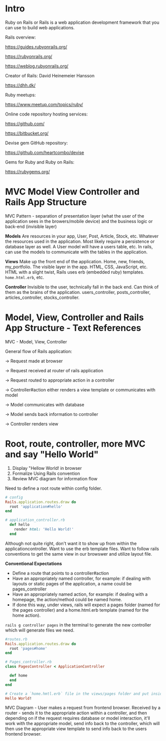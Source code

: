 # Intro 

Ruby on Rails or Rails is a web application development framework that you can use to build web applications.

Rails overview:

https://guides.rubyonrails.org/

https://rubyonrails.org/

https://weblog.rubyonrails.org/

Creator of Rails: David Heinemeier Hansson

https://dhh.dk/

Ruby meetups:

https://www.meetup.com/topics/ruby/

Online code repository hosting services:

https://github.com/

https://bitbucket.org/

Devise gem GitHub repository:

https://github.com/heartcombo/devise

Gems for Ruby and Ruby on Rails:

https://rubygems.org/

# MVC Model View Controller and Rails App Structure 

MVC Pattern - separation of presentation layer (what the user of the application sees in the browers/mobile device) and the business logic or back-end (invisible layer)

**Models** Are resources in your app, User, Post, Article, Stock, etc. Whatever the resources used in the application. Most likely require a persistence or database layer as well. A User model will have a users table, etc. In rails, can use the models to communicate with the tables in the application. 

**Views** Make up the front end of the application. Home, new, friends, my_portfolio. The visible layer in the app. HTML, CSS, JavaScript, etc. HTML with a slight twist, Rails uses erb (embedded ruby) templates. `home.html.erb`, etc. 

**Controller** Invisible to the user, technically fall in the back end. Can think of them as the brains of the application. users_controller, posts_controller, articles_controller, stocks_controller. 

# Model, View, Controller and Rails App Structure - Text References 

MVC - Model, View, Controller

General flow of Rails application:

-> Request made at browser

-> Request received at router of rails application

-> Request routed to appropriate action in a controller

-> Controller#action either renders a view template or communicates with model

-> Model communicates with database

-> Model sends back information to controller

-> Controller renders view

# Root, route, controller, more MVC and say "Hello World"

1. Display "Hellow World! in browser 
2. Formalize Using Rails convention
3. Review MVC diagram for information flow

Need to define a root route within config folder. 

```ruby
# config 
Rails.application.routes.draw do
  root 'application#hello'
end

# application_controller.rb
  def hello 
    render html: 'Hello World!'
  end 
```

Although not quite right, don't want it to show up from within the applicationcontroller. Want to use the erb template files. Want to follow rails conventions to get the same view in our browswer and utilize layout file.

**Conventional Expectations** 
- Define a route that points to a controller#action 
- Have an appropriately named controller, for example: if dealing with layouts or static pages of the application, a name could be pages_controller 
- Have an appropriately named action, for example: if dealing with a homepage, the action/method could be named home. 
- If done this way, under views, rails will expect a pages folder (named for the pages controller) and a home.html.erb template (named for the home action).

`rails g controller pages` in the terminal to generate the new controller which will generate files we need.

```ruby
#routes.rb 
Rails.application.routes.draw do
  root 'pages#home'
end

# Pages_controller.rb
class PagesController < ApplicationController

  def home 
  end 
end

# Create a `home.hmtl.erb` file in the views/pages folder and put inside of it
Hello World!

```

MVC Diagram -
User makes a request from frontend browser. Received by a router - sends it to the appropriate action within a controller, and then depending on if the request requires database or model interaction, it'll work with the appropriate model, send info back to the controller, which will then use the appropriate view template to send info back to the users frontend browser. 